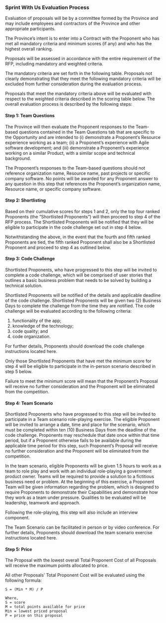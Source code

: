 ### Sprint With Us Evaluation Process

Evaluation of proposals will be by a committee formed by the Province and may include employees and contractors of the Province and other appropriate participants.

The Province’s intent is to enter into a Contract with the Proponent who has met all mandatory criteria and minimum scores (if any) and who has the highest overall ranking.

Proposals will be assessed in accordance with the entire requirement of the RFP, including mandatory and weighted criteria.

The mandatory criteria are set forth in the following table. Proposals not clearly demonstrating that they meet the following mandatory criteria will be excluded from further consideration during the evaluation process.

Proposals that meet the mandatory criteria above will be evaluated with respect to the weighted criteria described in the scoring table below. The overall evaluation process is described by the following steps:

#### Step 1: Team Questions

The Province will then evaluate the Proponent responses to the Team-based questions contained in the Team Questions tab that are specific to the Opportunity and are intended to (i) demonstrate a Proponent’s Resource experience working as a team; (ii) a Proponent’s experience with Agile software development; and (iii) demonstrate a Proponent’s experience working on a similar Product, with a similar scope and technical background.

The Proponent’s responses to the Team-based questions should not reference organization name, Resource name, past projects or specific company software. No points will be awarded for any Proponent answer to any question in this step that references the Proponent’s organization name, Resource name, or specific company software.

#### Step 2: Shortlisting

Based on their cumulative scores for steps 1 and 2, only the top four ranked Proponents (the “Shortlisted Proponents”) will then proceed to step 4 of the RFP process. The Shortlisted Proponents will be notified that they will be eligible to participate in the code challenge set out in step 4 below.

Notwithstanding the above, in the event that the fourth and fifth ranked Proponents are tied, the fifth ranked Proponent shall also be a Shortlisted Proponent and proceed to step 4 as outlined below.

#### Step 3: Code Challenge

Shortlisted Proponents, who have progressed to this step will be invited to complete a code challenge, which will be comprised of user stories that outlines a basic business problem that needs to be solved by building a technical solution.

Shortlisted Proponents will be notified of the details and applicable deadline of the code challenge. Shortlisted Proponents will be given two (2) Business Days to complete the challenge from the time they are notified. The code challenge will be evaluated according to the following criteria:

  1. functionality of the app;
  2. knowledge of the technology;
  3. code quality; and
  4. code organization.

For further details, Proponents should download the code challenge instructions located here.

Only those Shortlisted Proponents that have met the minimum score for step 4 will be eligible to participate in the in-person scenario described in step 5 below.

Failure to meet the minimum score will mean that the Proponent’s Proposal will receive no further consideration and the Proponent will be eliminated from the competition.

#### Step 4: Team Scenario

Shortlisted Proponents who have progressed to this step will be invited to participate in a Team scenario role-playing exercise. The eligible Proponent will be invited to arrange a date, time and place for the scenario, which must be completed within ten (10) Business Days from the deadline of the code challenge. Proponents may reschedule that date once within that time period, but if a Proponent otherwise fails to be available during the applicable time period for this step, such Proponent’s Proposal will receive no further consideration and the Proponent will be eliminated from the competition.

In the team scenario, eligible Proponents will be given 1.5 hours to work as a team to role play and work with an individual role-playing a government product owner. Teams will be required to provide a solution to a fictitious business need or problem. At the beginning of this exercise, a Proponent Team will be given information regarding the problem, which is designed to require Proponents to demonstrate their Capabilities and demonstrate how they work as a team under pressure. Qualities to be evaluated will be leadership, teamwork and approach.

Following the role-playing, this step will also include an interview component.

The Team Scenario can be facilitated in person or by video conference. For further details, Proponents should download the team scenario exercise instructions located here.

#### Step 5: Price

The Proposal with the lowest overall Total Proponent Cost of all Proposals will receive the maximum points allocated to price.

All other Proposals’ Total Proponent Cost will be evaluated using the following formula:

```
S = (Min * M) / P

Where,
S = score
M = total points available for price
Min = lowest priced proposal
P = price on this proposal
```
